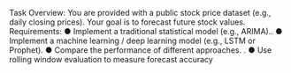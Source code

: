 Task Overview: You are provided with a public stock price dataset (e.g., daily closing prices). Your goal is to forecast future stock values. Requirements: ● Implement a traditional statistical model (e.g., ARIMA).. ● Implement a machine learning / deep learning model (e.g., LSTM or Prophet).  ● Compare the performance of different approaches. . ● Use rolling window evaluation to measure forecast accuracy 
